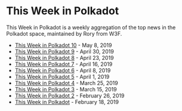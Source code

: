 # This Week in Polkadot

This Week in Polkadot is a weekly aggregation of the top news in the Polkadot space, maintained by Rory from W3F.

- [This Week in Polkadot 10](https://www.reddit.com/r/dot/comments/bm5bmc/this_week_in_polkadot/) - May 8, 2019
- [This Week in Polkadot 9](https://www.reddit.com/r/dot/comments/bj3mvo/this_week_in_polkadot/) - April 30, 2019
- [This Week in Polkadot 8](https://www.reddit.com/r/dot/comments/bgkjhj/this_week_in_polkadot/) - April 23, 2019
- [This Week in Polkadot 7](https://www.reddit.com/r/dot/comments/bdyg5w/this_week_in_polkadot/) - April 16, 2019
- [This Week in Polkadot 6](https://www.reddit.com/r/dot/comments/bayezl/this_week_in_polkadot/) - April 8, 2019
- [This Week in Polkadot 5](https://www.reddit.com/r/dot/comments/b87807/this_week_in_polkadot/) - April 1, 2019
- [This Week in Polkadot 4](https://www.reddit.com/r/dot/comments/b532hl/this_week_in_polkadot/) - March 25, 2019
- [This Week in Polkadot 3](https://www.reddit.com/r/dot/comments/b1ja5z/this_week_in_rdot_march_15_2019/) - March 15, 2019
- [This Week in Polkadot 2](https://www.reddit.com/r/dot/comments/av73tg/this_week_in_rdot_february_26_2019_week_2/) - February 26, 2019
- [This Week in Polkadot](https://www.reddit.com/r/dot/comments/as39xj/this_week_in_rdot_february_18_2019/) - February 18, 2019